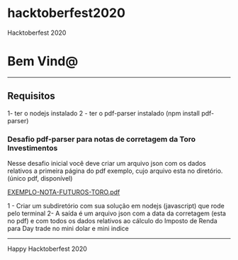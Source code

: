 # hacktoberfest2020
Hacktoberfest 2020

<h1> Bem Vind@</h1>


----------------------------------------------
<h2> Requisitos </h2>

1- ter o nodejs instalado 
2 - ter o pdf-parser instalado (npm install pdf-parser)




<h3> Desafio pdf-parser para notas de corretagem da Toro Investimentos </h3>


Nesse desafio inicial você deve criar um arquivo json com os dados relativos a primeira página do pdf exemplo, cujo arquivo esta no diretório. (único pdf, disponível)

<a href=https://github.com/bratergit/hacktoberfest2020/blob/main/EXEMPLO-NOTA-FUTUROS-TORO.pdf>EXEMPLO-NOTA-FUTUROS-TORO.pdf</a>

1 - Criar um subdiretório com sua solução em nodejs (javascript) que rode pelo terminal 
2-  A saída é um arquivo json com a data da corretagem (esta no pdf) e com todos os dados relativos ao cálculo do Imposto de Renda para Day trade no mini dolar e mini indice






---------------------------------------
Happy Hacktoberfest 2020


